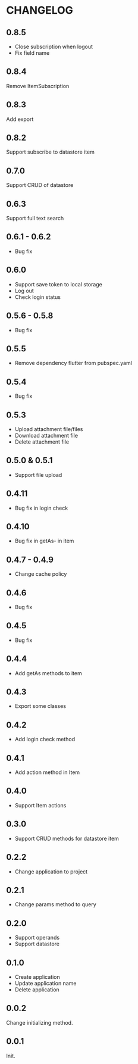 # CHANGELOG

## 0.8.5

- Close subscription when logout
- Fix field name

## 0.8.4

Remove ItemSubscription

## 0.8.3

Add export

## 0.8.2

Support subscribe to datastore item

## 0.7.0

Support CRUD of datastore

## 0.6.3

Support full text search

## 0.6.1 - 0.6.2

- Bug fix

## 0.6.0

- Support save token to local storage
- Log out
- Check login status

## 0.5.6 - 0.5.8

- Bug fix

## 0.5.5

- Remove dependency flutter from pubspec.yaml

## 0.5.4

- Bug fix

## 0.5.3

- Upload attachment file/files
- Download attachment file
- Delete attachment file

## 0.5.0 & 0.5.1

- Support file upload

## 0.4.11

- Bug fix in login check

## 0.4.10

- Bug fix in getAs- in item

## 0.4.7 - 0.4.9

- Change cache policy

## 0.4.6

- Bug fix

## 0.4.5

- Bug fix

## 0.4.4

- Add getAs methods to item

## 0.4.3

- Export some classes

## 0.4.2

- Add login check method

## 0.4.1

- Add action method in Item

## 0.4.0

- Support Item actions

## 0.3.0

- Support CRUD methods for datastore item

## 0.2.2

- Change application to project

## 0.2.1

- Change params method to query

## 0.2.0

- Support operands
- Support datastore

## 0.1.0

- Create application
- Update application name
- Delete application

## 0.0.2

Change initializing method.

## 0.0.1

Init.
